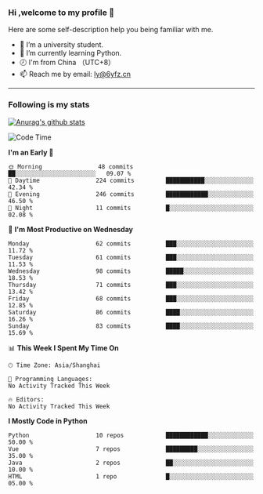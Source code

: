 ### Hi ,welcome to my profile 👋
Here are some self-description help you being familiar with me.
<!--
**liuyunfz/liuyunfz** is a ✨ _special_ ✨ repository because its `README.md` (this file) appears on your GitHub profile.
- 👯 I’m looking to collaborate on ...
- 🤔 I’m looking for help with ...
Here are some ideas to get you started:
-->
- 🏫 I’m a university student.
- 💪 I’m currently learning Python.
- 🕗 I'm from China （UTC+8）
- 📫 Reach me by email: [ly@6yfz.cn](mailto:ly@6yfz.cn)
  
---
### Following is my stats
  
[![Anurag's github stats](https://github-readme-stats.vercel.app/api?username=liuyunfz)](https://github.com/anuraghazra/github-readme-stats)
  
<!--START_SECTION:waka-->
![Code Time](http://img.shields.io/badge/Code%20Time-435%20hrs%204%20mins-blue)

**I'm an Early 🐤** 

```text
🌞 Morning                48 commits          ██░░░░░░░░░░░░░░░░░░░░░░░   09.07 % 
🌆 Daytime                224 commits         ███████████░░░░░░░░░░░░░░   42.34 % 
🌃 Evening                246 commits         ████████████░░░░░░░░░░░░░   46.50 % 
🌙 Night                  11 commits          █░░░░░░░░░░░░░░░░░░░░░░░░   02.08 % 
```
📅 **I'm Most Productive on Wednesday** 

```text
Monday                   62 commits          ███░░░░░░░░░░░░░░░░░░░░░░   11.72 % 
Tuesday                  61 commits          ███░░░░░░░░░░░░░░░░░░░░░░   11.53 % 
Wednesday                98 commits          █████░░░░░░░░░░░░░░░░░░░░   18.53 % 
Thursday                 71 commits          ███░░░░░░░░░░░░░░░░░░░░░░   13.42 % 
Friday                   68 commits          ███░░░░░░░░░░░░░░░░░░░░░░   12.85 % 
Saturday                 86 commits          ████░░░░░░░░░░░░░░░░░░░░░   16.26 % 
Sunday                   83 commits          ████░░░░░░░░░░░░░░░░░░░░░   15.69 % 
```


📊 **This Week I Spent My Time On** 

```text
🕑︎ Time Zone: Asia/Shanghai

💬 Programming Languages: 
No Activity Tracked This Week

🔥 Editors: 
No Activity Tracked This Week
```

**I Mostly Code in Python** 

```text
Python                   10 repos            ████████████░░░░░░░░░░░░░   50.00 % 
Vue                      7 repos             █████████░░░░░░░░░░░░░░░░   35.00 % 
Java                     2 repos             ██░░░░░░░░░░░░░░░░░░░░░░░   10.00 % 
HTML                     1 repo              █░░░░░░░░░░░░░░░░░░░░░░░░   05.00 % 
```




<!--END_SECTION:waka-->
